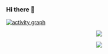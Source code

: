 ### Hi there 👋
[![activity graph](https://github-readme-activity-graph.vercel.app/graph?username=slimulv1&theme=github-dark-dimmed&custom_title=Guilyx%20Activity%20Graph&hide_border=true)](https://github.com/ashutosh00710/github-readme-activity-graph)
<p align="center">
  <img src="https://spotify-github-profile.vercel.app/api/view?uid=ox8j4b18recq7zrlig89bwg8m&cover_image=true&theme=novatorem&show_offline=true&background_color=121212&interchange=false&bar_color=53b14f&bar_color_cover=false">
</p>

<p align="center">
  <img src="https://spotify-recently-played-readme.vercel.app/api?user=ox8j4b18recq7zrlig89bwg8m&count=5">
</p>


